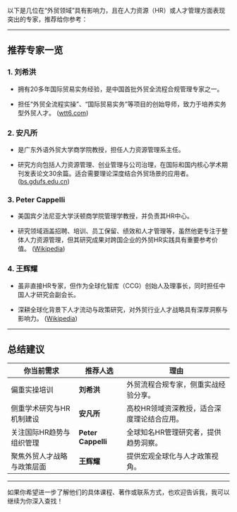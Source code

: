 以下是几位在“外贸领域”具有影响力，且在人力资源（HR）或人才管理方面表现突出的专家，推荐给你参考：

---

## 推荐专家一览

### 1. **刘希洪**

- 拥有20多年国际贸易实务经验，是中国首批外贸全流程合规管理专家之一。
    
- 担任“外贸全流程实操”、“国际贸易实务”等项目的创始导师，致力于培养实务型外贸人才。 ([wtt6.com](https://wtt6.com/hrxy?utm_source=chatgpt.com "课程讲师专家团队– 世商外贸培训"))
    

### 2. **安凡所**

- 是广东外语外贸大学商学院教授，担任人力资源管理系主任。
    
- 研究方向包括人力资源管理、创业管理与公司治理，在国际和国内核心学术期刊发表论文30余篇。适合需要理论深度结合外贸场景的应用者。 ([bs.gdufs.edu.cn](https://bs.gdufs.edu.cn/info/1201/3849.htm?utm_source=chatgpt.com "安凡所教授"))
    

### 3. **Peter Cappelli**

- 美国宾夕法尼亚大学沃顿商学院管理学教授，并负责其HR中心。
    
- 研究领域涵盖招聘、培训、员工保留、绩效和人才管理等，虽然他更专注于整体人力资源管理，但其研究成果对跨国企业的外贸HR实践具有重要参考价值。 ([Wikipedia](https://en.wikipedia.org/wiki/Peter_Cappelli?utm_source=chatgpt.com "Peter Cappelli"))
    

### 4. **王辉耀**

- 虽非直接HR专家，但作为全球化智库（CCG）创始人及理事长，同时担任中国人才研究会副会长。
    
- 深耕全球化背景下人才流动与政策研究，对外贸行业人才战略具有深厚洞察与影响力。 ([Wikipedia](https://zh.wikipedia.org/wiki/%E7%8E%8B%E8%BE%89%E8%80%80?utm_source=chatgpt.com "王辉耀"))
    

---

## 总结建议

|你当前需求|推荐人选|理由|
|---|---|---|
|偏重实操培训|**刘希洪**|外贸流程合规专家，侧重实战经验分享。|
|侧重学术研究与HR机制建设|**安凡所**|高校HR领域资深教授，适合深度理论结合应用。|
|关注国际HR趋势与组织管理|**Peter Cappelli**|全球知名HR管理研究者，提供趋势洞察。|
|聚焦外贸人才战略与政策层面|**王辉耀**|提供宏观全球化与人才政策视角。|

---

如果你希望进一步了解他们的具体课程、著作或联系方式，也欢迎告诉我，我可以继续为你深入查找！